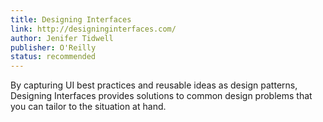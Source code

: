 ```yaml
---
title: Designing Interfaces
link: http://designinginterfaces.com/
author: Jenifer Tidwell
publisher: O'Reilly
status: recommended
---
```


By capturing UI best practices and reusable ideas as design patterns, Designing Interfaces provides solutions to common design problems that you can tailor to the situation at hand.